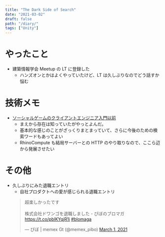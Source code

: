 ```yaml
---
title: "The Dark Side of Search"
date: "2021-03-02"
draft: false
path: "/diary/"
tags: ["Unity"]
---
```


# やったこと

- 建築情報学会 Meetup の LT に登録した
  - ハンズオンとかはよくやっていたけど、LT は久しぶりなのでどう話すか悩む

# 技術メモ

- [ソーシャルゲームのクライアントエンジニア入門以前](https://neon-izm.github.io/before_join_socialgame/)
  - まえから存在は知っていたがやっとよんだ。
  - 基本的な感じのことがざっくりまとまっていて、さらに今後のための検索ワードもあってよい
  - RhinoCompute も結局サーバーとの HTTP のやり取りなので、ここら辺から発展させたい

# その他

- 久しぶりにみた退職エントリ
  - 自社プロダクトへの愛が感じられる退職エントリ
  <blockquote class="twitter-tweet"><p lang="ja" dir="ltr">超楽しかったです<br><br>株式会社ドワンゴを退職しました - ぴぼのブロマガ <a href="https://t.co/pblKYqjR1i">https://t.co/pblKYqjR1i</a> <a href="https://twitter.com/hashtag/blomaga?src=hash&amp;ref_src=twsrc%5Etfw">#blomaga</a></p>&mdash; ぴぼ | memex Gt (@memex_pibo) <a href="https://twitter.com/memex_pibo/status/1366400443115474947?ref_src=twsrc%5Etfw">March 1, 2021</a></blockquote> <script async src="https://platform.twitter.com/widgets.js" charset="utf-8"></script>
